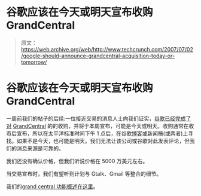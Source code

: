 # 谷歌应该在今天或明天宣布收购 GrandCentral

> 原文：<https://web.archive.org/web/http://www.techcrunch.com/2007/07/02/google-should-announce-grandcentral-acquisition-today-or-tomorrow/>

# 谷歌应该在今天或明天宣布收购 GrandCentral

 [](https://web.archive.org/web/20220928112531/http://www.grandcentral.com/) 一周前我们的帖子的后续:一位接近交易的消息人士向我们证实，[谷歌已经完成了对](https://web.archive.org/web/20220928112531/http://www.beta.techcrunch.com/2007/06/24/google-to-acquire-grand-central-for-50-million/) [GrandCentral](https://web.archive.org/web/20220928112531/http://www.crunchbase.com/company/grandcentral) 的的收购，并将于本周宣布，可能是今天或明天。收购通常在收市后宣布，所以在太平洋标准时间下午 1 点后，在谷歌[博客](https://web.archive.org/web/20220928112531/http://googleblog.blogspot.com/)或新闻稿(或两者)上寻找。如果不是今天，也可能是明天。我们无法让该公司或谷歌对此发表评论，但我们的消息来源是可靠的。

我们还没有确认价格，但我们听说价格在 5000 万美元左右。

当交易宣布时，我们有望听到计划与 Gtalk、Gmail 等整合的细节。

我们的[grand central 功能概述在这里](https://web.archive.org/web/20220928112531/http://www.beta.techcrunch.com/2007/05/28/the-techcrunch-quick-guide-to-grandcentral/)。